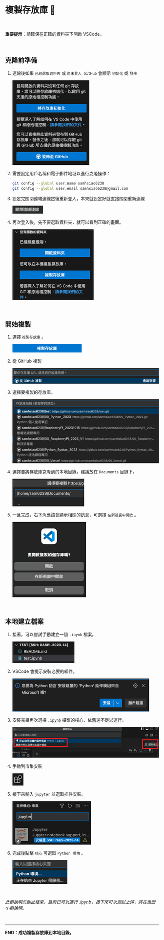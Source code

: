 # 複製存放庫 📌

</br>

**重要提示**：請確保在正確的資料夾下開啟 VSCode。

</br>

## 克隆前準備

1. 連線後如果 `已經選取資料夾` 或 `尚未登入 GitHub` 會顯示 `初始化` 或 `發佈`

    ![](images/img_026.png)


2. 需要設定用戶名稱和電子郵件地址以進行克隆操作：

    ```bash
    git config --global user.name samhsiao6238
    git config --global user.email samhsiao6238@gmail.com
    ```


3. 設定完關閉遠端連線然後重新登入，本來就設定好就直接關閉重新連線

    ![](images/img_27.png)




4. 再次登入後，先不要選取資料夾，就可以看到正確的畫面。

    ![](images/img_28.png)

</br>

## 開始複製

1. 選擇 `複製存放庫` 。
   
    ![](images/img_29.png)


   
2. 從 GitHub 複製
   
   ![](images/img_30.png)


3. 選擇要複製的存放庫。
   
   ![](images/img_32.png)

4. 選擇要將存放庫克隆到的本地目錄，建議放在 `Documents` 目錄下。
   
   ![](images/img_33.png)

5. 一旦完成，右下角應該會顯示相關的訊息，可選擇 `在新視窗中開啟` 。
   
    ![](images/img_34.png)


</br>

## 本地建立檔案


1. 接著，可以嘗試手動建立一個 `.ipynb` 檔案。
   
   ![](images/img_35.png)
   

2. VSCode 會提示安裝必要的組件。
   
   ![](images/img_37.png)

3. 安裝完畢再次選擇 `.ipynb` 檔案的核心，依舊還不足以運行。
   
   ![](images/img_38.png)

4. 手動到市集安裝
    
    ![](images/img_39.png)

5. 接下來輸入 `jupyter` 並選取插件安裝。
    
    ![](images/img_40.png)

6. 完成後點擊 `核心` 可選取 `Python 環境` 。
    
    ![](images/img_41.png)

</br>

*此節說明先到此結束，目前已可以運行 .ipynb，接下來可以測試上傳，將在後面小節說明。*

</br>

---

**END：成功複製存放庫到本地目錄。**


